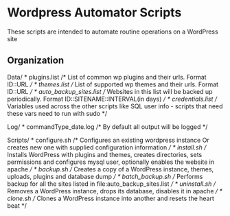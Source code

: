 Wordpress Automator Scripts
===========================

These scripts are intended to automate routine operations on a WordPress site


Organization
------------

Data/
	* plugins.list 				/* List of common wp plugins and their urls. Format ID::URL */
	* themes.list 				/* List of supported wp themes and their urls. Format ID::URL */
	* auto_backup_sites.list 	/* Websites in this list will be backed up periodically. Format ID::SITENAME::INTERVAL(in days) */
	* credentials.list 			/* Variables used across the other scripts like SQL user info - scripts that need these vars need to run with sudo */
	
Log/
	* commandType_date.log /* By default all output will be logged */
	
Scripts/
	* configure.sh 		/* Configures an existing wordpress instance Or creates new one with supplied configuration information */
	* install.sh 		/* Installs WordPress with plugins and themes, creates directories, sets permissions and configures mysql user, optionally enables the website in apache */
	* backup.sh			/* Creates a copy of a WordPress instance, themes, uploads, plugins and database dump */
	* batch_backup.sh 	/* Performs backup for all the sites listed in file:auto_backup_sites.list */
	* uninstall.sh		/* Removes a WordPress instance, drops its database, disables it in apache */
	* clone.sh			/* Clones a WordPress instance into another and resets the heart beat */
	

	
	
